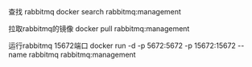 查找 rabbitmq
docker search rabbitmq:management

拉取rabbitmq的镜像
docker pull rabbitmq:management

运行rabbitmq 15672端口
docker run -d -p 5672:5672 -p 15672:15672 --name rabbitmq rabbitmq:management

